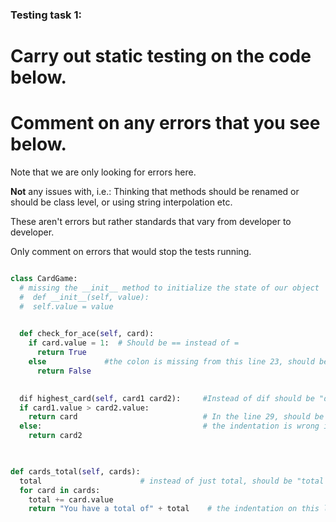 ### Testing task 1:

# Carry out static testing on the code below.
# Comment on any errors that you see below.

Note that we are only looking for errors here.

**Not** any issues with, i.e.: 
Thinking that methods should be renamed or should be class level, or using string interpolation etc. 

These aren't errors but rather standards that vary from developer to developer. 

Only comment on errors that would stop the tests running.

```python

class CardGame:
  # missing the __init__ method to initialize the state of our object
  #  def __init__(self, value):
  #  self.value = value
   

  def check_for_ace(self, card):
    if card.value = 1:  # Should be == instead of =
      return True 
    else             #the colon is missing from this line 23, should be "else: "
      return False
   

  dif highest_card(self, card1 card2):     #Instead of dif should be "def "/ There is also a comma missing after card1
  if card1.value > card2.value:
    return card                            # In the line 29, should be "return card1"
  else:                                    # the indentation is wrong in the lines 28 and 30
    return card2
  


def cards_total(self, cards):
  total                      # instead of just total, should be "total = 0" 
  for card in cards:
    total += card.value
    return "You have a total of" + total    # the indentation on this line is wrong, the format is also wrong, total should be injected ,(f"You have a total of {total}")  
  
```
